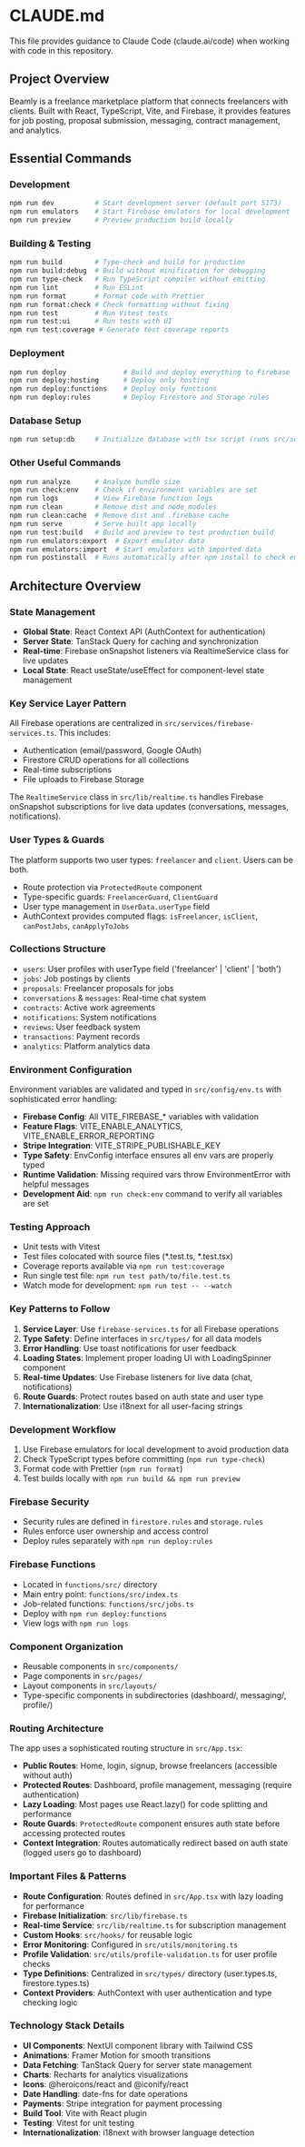 # CLAUDE.md

This file provides guidance to Claude Code (claude.ai/code) when working with code in this repository.

## Project Overview

Beamly is a freelance marketplace platform that connects freelancers with clients. Built with React, TypeScript, Vite, and Firebase, it provides features for job posting, proposal submission, messaging, contract management, and analytics.

## Essential Commands

### Development
```bash
npm run dev          # Start development server (default port 5173)
npm run emulators    # Start Firebase emulators for local development
npm run preview      # Preview production build locally
```

### Building & Testing
```bash
npm run build        # Type-check and build for production
npm run build:debug  # Build without minification for debugging
npm run type-check   # Run TypeScript compiler without emitting
npm run lint         # Run ESLint
npm run format       # Format code with Prettier
npm run format:check # Check formatting without fixing
npm run test         # Run Vitest tests
npm run test:ui      # Run tests with UI
npm run test:coverage # Generate test coverage reports
```

### Deployment
```bash
npm run deploy              # Build and deploy everything to Firebase
npm run deploy:hosting      # Deploy only hosting
npm run deploy:functions    # Deploy only functions
npm run deploy:rules        # Deploy Firestore and Storage rules
```

### Database Setup
```bash
npm run setup:db     # Initialize database with tsx script (runs src/scripts/setup-database.ts)
```

### Other Useful Commands
```bash
npm run analyze      # Analyze bundle size
npm run check:env    # Check if environment variables are set
npm run logs         # View Firebase function logs
npm run clean        # Remove dist and node_modules
npm run clean:cache  # Remove dist and .firebase cache
npm run serve        # Serve built app locally
npm run test:build   # Build and preview to test production build
npm run emulators:export  # Export emulator data
npm run emulators:import  # Start emulators with imported data
npm run postinstall  # Runs automatically after npm install to check env vars
```

## Architecture Overview

### State Management
- **Global State**: React Context API (AuthContext for authentication)
- **Server State**: TanStack Query for caching and synchronization
- **Real-time**: Firebase onSnapshot listeners via RealtimeService class for live updates
- **Local State**: React useState/useEffect for component-level state management

### Key Service Layer Pattern
All Firebase operations are centralized in `src/services/firebase-services.ts`. This includes:
- Authentication (email/password, Google OAuth)
- Firestore CRUD operations for all collections
- Real-time subscriptions
- File uploads to Firebase Storage

The `RealtimeService` class in `src/lib/realtime.ts` handles Firebase onSnapshot subscriptions for live data updates (conversations, messages, notifications).

### User Types & Guards
The platform supports two user types: `freelancer` and `client`. Users can be both.
- Route protection via `ProtectedRoute` component
- Type-specific guards: `FreelancerGuard`, `ClientGuard`
- User type management in `UserData.userType` field
- AuthContext provides computed flags: `isFreelancer`, `isClient`, `canPostJobs`, `canApplyToJobs`

### Collections Structure
- `users`: User profiles with userType field ('freelancer' | 'client' | 'both')
- `jobs`: Job postings by clients
- `proposals`: Freelancer proposals for jobs
- `conversations` & `messages`: Real-time chat system
- `contracts`: Active work agreements
- `notifications`: System notifications
- `reviews`: User feedback system
- `transactions`: Payment records
- `analytics`: Platform analytics data

### Environment Configuration
Environment variables are validated and typed in `src/config/env.ts` with sophisticated error handling:
- **Firebase Config**: All VITE_FIREBASE_* variables with validation
- **Feature Flags**: VITE_ENABLE_ANALYTICS, VITE_ENABLE_ERROR_REPORTING
- **Stripe Integration**: VITE_STRIPE_PUBLISHABLE_KEY
- **Type Safety**: EnvConfig interface ensures all env vars are properly typed
- **Runtime Validation**: Missing required vars throw EnvironmentError with helpful messages
- **Development Aid**: `npm run check:env` command to verify all variables are set

### Testing Approach
- Unit tests with Vitest
- Test files colocated with source files (*.test.ts, *.test.tsx)
- Coverage reports available via `npm run test:coverage`
- Run single test file: `npm run test path/to/file.test.ts`
- Watch mode for development: `npm run test -- --watch`

### Key Patterns to Follow
1. **Service Layer**: Use `firebase-services.ts` for all Firebase operations
2. **Type Safety**: Define interfaces in `src/types/` for all data models
3. **Error Handling**: Use toast notifications for user feedback
4. **Loading States**: Implement proper loading UI with LoadingSpinner component
5. **Real-time Updates**: Use Firebase listeners for live data (chat, notifications)
6. **Route Guards**: Protect routes based on auth state and user type
7. **Internationalization**: Use i18next for all user-facing strings

### Development Workflow
1. Use Firebase emulators for local development to avoid production data
2. Check TypeScript types before committing (`npm run type-check`)
3. Format code with Prettier (`npm run format`)
4. Test builds locally with `npm run build && npm run preview`

### Firebase Security
- Security rules are defined in `firestore.rules` and `storage.rules`
- Rules enforce user ownership and access control
- Deploy rules separately with `npm run deploy:rules`

### Firebase Functions
- Located in `functions/src/` directory
- Main entry point: `functions/src/index.ts`
- Job-related functions: `functions/src/jobs.ts`
- Deploy with `npm run deploy:functions`
- View logs with `npm run logs`

### Component Organization
- Reusable components in `src/components/`
- Page components in `src/pages/`
- Layout components in `src/layouts/`
- Type-specific components in subdirectories (dashboard/, messaging/, profile/)

### Routing Architecture
The app uses a sophisticated routing structure in `src/App.tsx`:
- **Public Routes**: Home, login, signup, browse freelancers (accessible without auth)
- **Protected Routes**: Dashboard, profile management, messaging (require authentication)
- **Lazy Loading**: Most pages use React.lazy() for code splitting and performance
- **Route Guards**: `ProtectedRoute` component ensures auth state before accessing protected routes
- **Context Integration**: Routes automatically redirect based on auth state (logged users go to dashboard)

### Important Files & Patterns
- **Route Configuration**: Routes defined in `src/App.tsx` with lazy loading for performance
- **Firebase Initialization**: `src/lib/firebase.ts`
- **Real-time Service**: `src/lib/realtime.ts` for subscription management
- **Custom Hooks**: `src/hooks/` for reusable logic
- **Error Monitoring**: Configured in `src/utils/monitoring.ts`
- **Profile Validation**: `src/utils/profile-validation.ts` for user profile checks
- **Type Definitions**: Centralized in `src/types/` directory (user.types.ts, firestore.types.ts)
- **Context Providers**: AuthContext with user authentication and type checking logic

### Technology Stack Details
- **UI Components**: NextUI component library with Tailwind CSS
- **Animations**: Framer Motion for smooth transitions
- **Data Fetching**: TanStack Query for server state management
- **Charts**: Recharts for analytics visualizations
- **Icons**: @heroicons/react and @iconify/react
- **Date Handling**: date-fns for date operations
- **Payments**: Stripe integration for payment processing
- **Build Tool**: Vite with React plugin
- **Testing**: Vitest for unit testing
- **Internationalization**: i18next with browser language detection